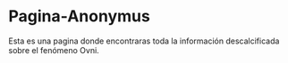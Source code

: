 # Pagina-Anonymus
Esta es una pagina donde encontraras toda la información descalcificada sobre el fenómeno Ovni.

